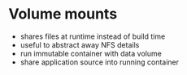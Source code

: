 # Volume mounts
 - shares files at runtime instead of build time
 - useful to abstract away NFS details
 - run immutable container with data volume
 - share application source into running container
